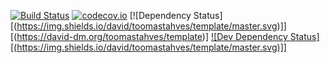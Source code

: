 [![Build Status](https://travis-ci.org/toomastahves/template.svg?branch=master)](https://travis-ci.org/toomastahves/template)
[![codecov.io](https://codecov.io/github/toomastahves/template/coverage.svg?branch=master)](https://codecov.io/github/toomastahves/template?branch=master)
[![Dependency Status][(https://img.shields.io/david/toomastahves/template/master.svg)]][(https://david-dm.org/toomastahves/template)]
[![Dev Dependency Status][(https://img.shields.io/david/toomastahves/template/master.svg)]](https://david-dm.org/toomastahves/template)]
